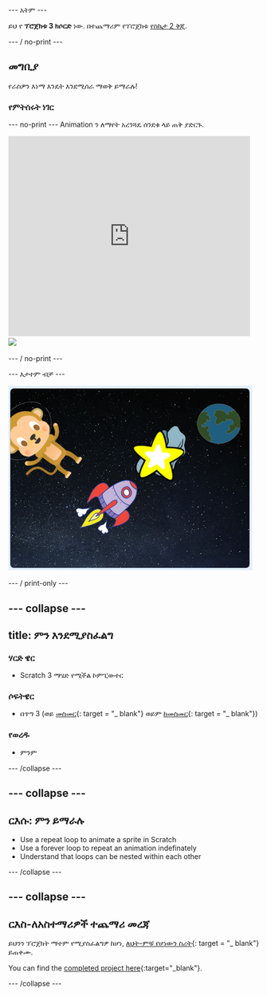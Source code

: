 \--- አትም \---

ይህ የ **ፕሮጀክቱ 3 ክሶርድ** ነው. በተጨማሪም የፕሮጀክቱ [የስኬታ 2 ቅጂ](https://projects.raspberrypi.org/en/projects/lost-in-space-scratch2).

\--- / no-print \---

## መግቢያ

የራስዎን እነማ እንዴት እንደሚሰራ ማወቅ ይማራሉ!

### የምትሰሩት ነገር

\--- no-print \--- Animation ን ለማየት አረንጓዴ ሰንደቁ ላይ ጠቅ ያድርጉ.

<div class="scratch-preview">
  <iframe allowtransparency="true" width="485" height="402" src="https://scratch.mit.edu/projects/embed/276873231/?autostart=false" frameborder="0" scrolling="no"></iframe>
  <img src="images/space-final.png">
</div>

\--- / no-print \---

\--- እታተም ብቻ \---

![የተሟላ ፕሮጀክት](images/showcase_static.png)

\--- / print-only \---

## \--- collapse \---

## title: ምን እንደሚያስፈልግ

### ሃርድ ዌር

- Scratch 3 ማሄድ የሚችል ኮምፒውተር

### ሶፍትዌር

- በጥግ 3 (ወይ [መስመር](http://rpf.io/scratchon){: target = "_ blank"} ወይም [ከመስመር](http://rpf.io/scratchoff){: target = "_ blank"})

### የወረዱ

- ምንም

\--- /collapse \---

## \--- collapse \---

## ርእሱ: ምን ይማራሉ

- Use a repeat loop to animate a sprite in Scratch
- Use a forever loop to repeat an animation indefinately
- Understand that loops can be nested within each other

\--- /collapse \---

## \--- collapse \---

## ርእስ-ለአስተማሪዎች ተጨማሪ መረጃ

ይህንን ፕሮጀክት ማተም የሚያስፈልግዎ ከሆነ, [ለህት-ምቹ የሆነውን ስሪት](https://projects.raspberrypi.org/en/projects/lost-in-space/print){: target = "_ blank"} ይጠቀሙ.

You can find the [completed project here](http://rpf.io/p/en/lost-in-space-get){:target="_blank"}.

\--- /collapse \---